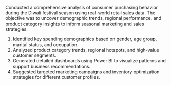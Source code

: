 Conducted a comprehensive analysis of consumer purchasing behavior during the Diwali festival season using real-world retail sales data. The objective was to uncover demographic trends, regional performance, and product category insights to inform seasonal marketing and sales strategies.

1. Identified key spending demographics based on gender, age group, marital status, and occupation.
2. Analyzed product category trends, regional hotspots, and high-value customer segments.
3. Generated detailed dashboards using Power BI to visualize patterns and support business recommendations.
4. Suggested targeted marketing campaigns and inventory optimization strategies for different customer profiles.
